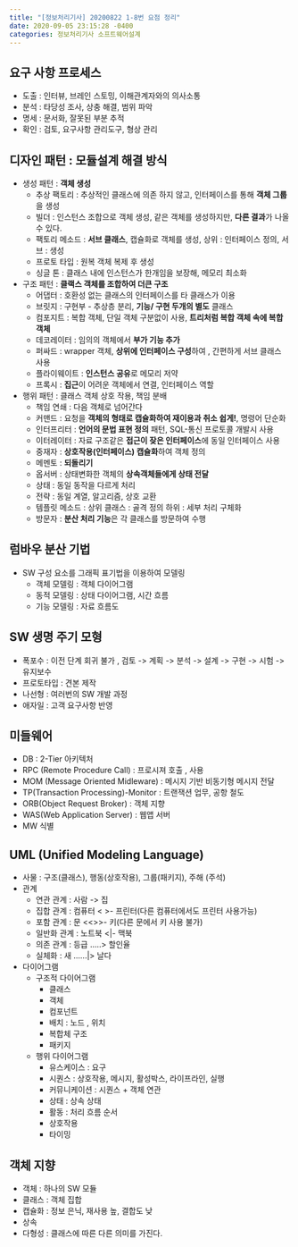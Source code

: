 ```yaml
---
title: "[정보처리기사] 20200822 1-8번 요점 정리"
date: 2020-09-05 23:15:28 -0400
categories: 정보처리기사 소프트웨어설계
---
```



## 요구 사항 프로세스

- 도출 : 인터뷰, 브레인 스토밍, 이해관계자와의 의사소통
- 분석 : 타당성 조사, 상충 해결, 범위 파악
- 명세 : 문서화, 잘못된 부분 추적
- 확인 : 검토, 요구사항 관리도구, 형상 관리

## 디자인 패턴 : 모듈설계 해결 방식

- 생성 패턴 : **객체 생성**
    - 추상 팩토리 : 추상적인 클래스에 의존 하지 않고, 인터페이스를 통해 **객체 그룹**을 생성
    - 빌더 : 인스턴스 조합으로 객체 생성, 같은 객체를 생성하지만, **다른 결과**가 나올수 있다.
    - 팩토리 메소드 : **서브 클래스**, 캡슐화로 객체를 생성, 상위 : 인터페이스 정의, 서브 : 생성
    - 프로토 타입 : 원복 객체 복제 후 생성
    - 싱글 톤 : 클래스 내에 인스턴스가 한개임을 보장해, 메모리 최소화
- 구조 패턴 : **클랙스 객체를 조합하여 더큰 구조**
    - 어댑터 : 호환성 없는 클래스의 인터페이스를 타 클래스가 이용
    - 브릿지 : 구현부 - 추상층 분리, **기능/ 구현 두개의 별도** 클래스
    - 컴포지트 : 복합 객체, 단일 객체 구분없이 사용, **트리처럼 복합 객체 속에 복합 객체**
    - 데코레이터 : 임의의 객체에서 **부가 기능 추가**
    - 퍼싸드 : wrapper 객체, **상위에 인터페이스 구성**하여 , 간편하게 서브 클래스 사용
    - 플라이웨이트 : **인스턴스 공유**로 메모리 저약
    - 프록시 : **집근**이 어려운 객체에서 연결, 인터페이스 역할
- 행위 패턴 : 클래스 객체 상호 작용, 책임 분배
    - 책임 연쇄 : 다음 객체로 넘어간다
    - 커맨드 : 요청을 **객체의 형태로 캡슐화하여 재이용과 취소 쉽게!**, 명령어 단순화
    - 인터프리터 : **언어의 문법 표현 정의** 패턴, SQL-통신 프로토콜 개발시 사용
    - 이터레이터 : 자료 구조같은 **접근이 잦은 인터페이스**에 동일 인터페이스 사용
    - 중재자 : **상호작용(인터페이스) 캡슐화**하여 객체 정의
    - 메멘토 : **되돌리기**
    - 옵서버 : 상태변화한 객체의 **상속객체들에게 상태 전달**
    - 상태 : 동일 동작을 다르게 처리
    - 전략 : 동일 계열, 알고리즘, 상호 교환
    - 템플릿 메소드 : 상위 클래스 : 골격 정의 하위 : 세부 처리 구체화
    - 방문자 : **분산 처리 기능**은 각 클래스를 방문하여 수행

## 럼바우 분산 기법

- SW 구성 요소를 그래픽 표기법을 이용하여 모델링
    - 객체 모델링 : 객체 다이어그램
    - 동적 모델링 : 상태 다이어그램, 시간 흐름
    - 기능 모델링 : 자료 흐름도

## SW 생명 주기 모형

- 폭포수 : 이전 단계 회귀 불가 , 검토 -> 계획 -> 분석 -> 설계 -> 구현 -> 시험 -> 유지보수
- 프로토타입 : 견본 제작
- 나선형 : 여러번의 SW 개발 과정
- 애자일 : 고객 요구사항 반영

## 미들웨어

- DB : 2-Tier 아키텍처
- RPC (Remote Procedure Call) : 프로시져 호출 , 사용
- MOM (Message Oriented Midleware) : 메시지 기반 비동기형 메시지 전달
- TP(Transaction Processing)-Monitor : 트랜잭션 업무, 공항 철도
- ORB(Object Request Broker) : 객체 지향
- WAS(Web Application Server) : 웹앱 서버
- MW 식별

## UML (Unified Modeling Language)

- 사물 : 구조(클래스), 행동(상호작용), 그룹(패키지), 주해 (주석)
- 관계
    - 연관 관계 : 사람 -> 집
    - 집합 관계 : 컴퓨터 < >- 프린터(다른 컴퓨터에서도 프린터 사용가능)
    - 포함 관계 : 문 <<>>- 키(다른 문에서 키 사용 불가)
    - 일반화 관계 : 노트북 <|- 맥북
    - 의존 관계 : 등급 .....> 할인율
    - 실체화 : 새 ......|> 날다
- 다이어그램
    - 구조적 다이어그램
        - 클래스
        - 객체
        - 컴포넌트
        - 배치 : 노드 , 위치
        - 복합체 구조
        - 패키지
    - 행위 다이어그램 
        - 유스케이스 : 요구
        - 시퀀스 : 상호작용, 메시지, 활성박스, 라이프라인, 실행
        - 커뮤니케이션 : 시퀀스 + 객체 연관
        - 상태 : 상속 상태
        - 활동 : 처리 흐름 순서
        - 상호작용
        - 타이밍

## 객체 지향
- 객체 : 하나의 SW 모듈
- 클래스 : 객체 집합
- 캡슐화 : 정보 은닉, 재사용 높, 결합도 낮
- 상속
- 다형성 : 클래스에 따른 다른 의미를 가진다.


